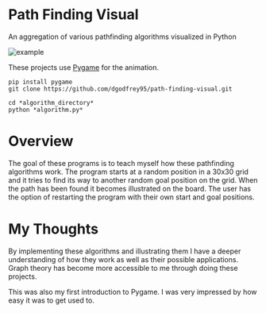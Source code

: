 # Path Finding Visual
An aggregation of various pathfinding algorithms visualized in Python

![example](https://github.com/dgodfrey95/path-finding-visual/blob/main/src/dijkstra.gif)

These projects use [Pygame](https://web.archive.org/web/20220223214213/https://www.pygame.org/docs/) for the animation. 

    pip install pygame
    git clone https://github.com/dgodfrey95/path-finding-visual.git

    cd *algorithm_directory*
    python *algorithm.py*
    
# Overview

The goal of these programs is to teach myself how these pathfinding algorithms work. The program starts at a random position in a 30x30 grid and it tries to find its way to another random goal position on the grid. When the path has been found it becomes illustrated on the board. The user has the option of restarting the program with their own start and goal positions.
    
# My Thoughts

By implementing these algorithms and illustrating them I have a deeper understanding of how they work as well as their possible applications. Graph theory has become more accessible to me through doing these projects.

This was also my first introduction to Pygame. I was very impressed by how easy it was to get used to.
